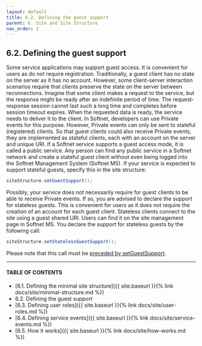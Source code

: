 ```yaml
---
layout: default
title: 6.2. Defining the guest support
parent: 6. Site and Site Structure
nav_order: 2
---
```


## 6.2. Defining the guest support

Some service applications may support guest access. It is convenient for users as do not require registration. Traditionally, a guest client has no state on the server as it has no account. However, some client-server interaction scenarios require that clients preserve the state on the server between reconnections. Imagine that some client makes a request to the service, but the response might be ready after an indefinite period of time. The request-response session cannot last such a long time and completes before session timeout expires. When the requested data is ready, the service needs to deliver it to the client. In Softnet, developers can use Private events for this purpose. However, Private events can only be sent to stateful (registered) clients. So that guest clients could also receive Private events, they are implemented as stateful clients, each with an account on the server and unique URI. If a Softnet service supports a guest access mode, it is called a public service. Any person can find any public service in a Softnet network and create a stateful guest client without even being logged into the Softnet Management System (Softnet MS). If your service is expected to support stateful guests, specify this in the site structure:
```java
siteStructure.setGuestSupport();
```
Possibly, your service does not necessarily require for guest clients to be able to receive Private events. If so, you are advised to declare the support for stateless guests. This is convenient for users as it does not require the creation of an account for each guest client. Stateless clients connect to the site using a guest shared URI. Users can find it on the site management page in Softnet MS. You declare the support for stateless guests by the following call:
```java
siteStructure.setStatelessGuestSupport();
```
Please note that this call must be <u>preceded by setGuestSupport</u>.

---
#### TABLE OF CONTENTS
* [6.1. Defining the minimal site structure]({{ site.baseurl }}{% link docs/site/minimal-structure.md %})
* 6.2. Defining the guest support
* [6.3. Defining user roles]({{ site.baseurl }}{% link docs/site/user-roles.md %})
* [6.4. Defining service events]({{ site.baseurl }}{% link docs/site/service-events.md %})
* [6.5. How it works]({{ site.baseurl }}{% link docs/site/how-works.md %})